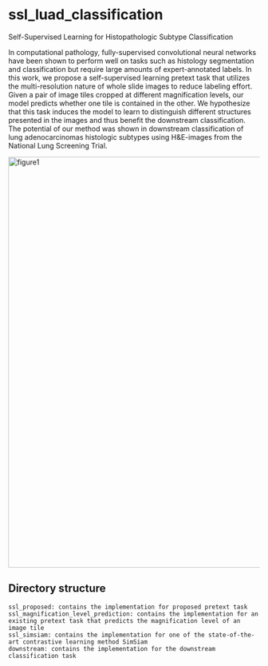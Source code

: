 # ssl_luad_classification
Self-Supervised Learning for Histopathologic Subtype Classification

In computational pathology, fully-supervised convolutional neural networks have been shown to perform well on tasks such as histology segmentation and classification but require large amounts of expert-annotated labels. In this work, we propose a self-supervised learning pretext task that utilizes the multi-resolution nature of whole slide images to reduce labeling effort. Given a pair of image tiles cropped at different magnification levels, our model predicts whether one tile is contained in the other. We hypothesize that this task induces the model to learn to distinguish different structures presented in the images and thus benefit the downstream classification. The potential of our method was shown in downstream classification of lung adenocarcinomas histologic subtypes using H\&E-images from the National Lung Screening Trial.

<img width="823" alt="figure1" src="https://user-images.githubusercontent.com/30850467/164292299-4d5e34ed-8a1d-40d8-8c72-85e257365e9e.png">


## Directory structure
```
ssl_proposed: contains the implementation for proposed pretext task
ssl_magnification_level_prediction: contains the implementation for an existing pretext task that predicts the magnification level of an image tile
ssl_simsiam: contains the implementation for one of the state-of-the-art contrastive learning method SimSiam
downstream: contains the implementation for the downstream classification task
```
